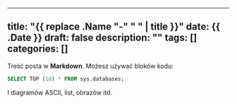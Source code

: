 
---
title: "{{ replace .Name "-" " " | title }}"
date: {{ .Date }}
draft: false
description: ""
tags: []
categories: []
---

Treść posta w **Markdown**. Możesz używać bloków kodu:

```sql
SELECT TOP (10) * FROM sys.databases;
```

I diagramów ASCII, list, obrazów itd.

